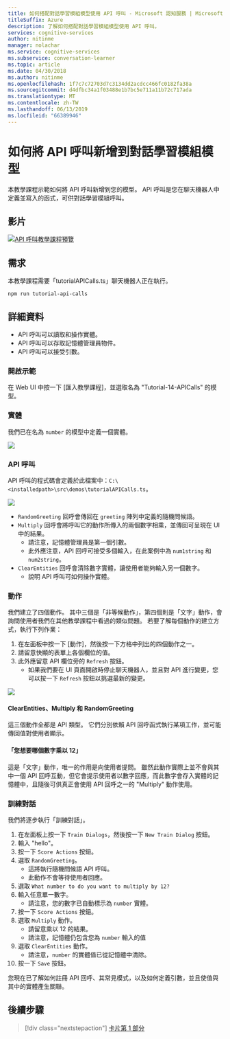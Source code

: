 ```yaml
---
title: 如何搭配對話學習模組模型使用 API 呼叫 - Microsoft 認知服務 | Microsoft Docs
titleSuffix: Azure
description: 了解如何搭配對話學習模組模型使用 API 呼叫。
services: cognitive-services
author: nitinme
manager: nolachar
ms.service: cognitive-services
ms.subservice: conversation-learner
ms.topic: article
ms.date: 04/30/2018
ms.author: nitinme
ms.openlocfilehash: 1f7c7c72703d7c3134dd2acdcc466fc0182fa38a
ms.sourcegitcommit: d4dfbc34a1f03488e1b7bc5e711a11b72c717ada
ms.translationtype: MT
ms.contentlocale: zh-TW
ms.lasthandoff: 06/13/2019
ms.locfileid: "66389946"
---
```

# <a name="how-to-add-api-calls-to-a-conversation-learner-model"></a>如何將 API 呼叫新增到對話學習模組模型

本教學課程示範如何將 API 呼叫新增到您的模型。 API 呼叫是您在聊天機器人中定義並寫入的函式，可供對話學習模組呼叫。

## <a name="video"></a>影片

[![API 呼叫教學課程預覽](https://aka.ms/cl_Tutorial_v3_APICalls_Preview)](https://aka.ms/cl_Tutorial_v3_APICalls)

## <a name="requirements"></a>需求
本教學課程需要「tutorialAPICalls.ts」聊天機器人正在執行。

    npm run tutorial-api-calls

## <a name="details"></a>詳細資料

- API 呼叫可以讀取和操作實體。
- API 呼叫可以存取記憶體管理員物件。
- API 呼叫可以接受引數。

### <a name="open-the-demo"></a>開啟示範

在 Web UI 中按一下 [匯入教學課程]，並選取名為 "Tutorial-14-APICalls" 的模型。

### <a name="entities"></a>實體

我們已在名為 `number` 的模型中定義一個實體。

![](../media/tutorial12_entities.PNG)

### <a name="api-calls"></a>API 呼叫
API 呼叫的程式碼會定義於此檔案中：`C:\<installedpath>\src\demos\tutorialAPICalls.ts`。

![](../media/tutorial12_apicalls.PNG)

- `RandomGreeting` 回呼會傳回在 `greeting` 陣列中定義的隨機問候語。
- `Multiply` 回呼會將呼叫它的動作所傳入的兩個數字相乘，並傳回可呈現在 UI 中的結果。
    - 請注意，記憶體管理員是第一個引數。 
    - 此外應注意，API 回呼可接受多個輸入，在此案例中為 `num1string` 和 `num2string`。
- `ClearEntities` 回呼會清除數字實體，讓使用者能夠輸入另一個數字。 
    - 說明 API 呼叫可如何操作實體。

### <a name="actions"></a>動作
我們建立了四個動作。 其中三個是「非等候動作」，第四個則是「文字」動作，會詢問使用者我們在其他教學課程中看過的類似問題。 若要了解每個動作的建立方式，執行下列作業：
1. 在左面板中按一下 [動作]，然後按一下方格中列出的四個動作之一。
2. 請留意快顯的表單上各個欄位的值。
3. 此外應留意 API 欄位旁的 `Refresh` 按鈕。
    - 如果我們要在 UI 頁面開啟時停止聊天機器人，並且對 API 進行變更，您可以按一下 `Refresh` 按鈕以挑選最新的變更。

![](../media/tutorial12_actions.PNG)

#### <a name="clearentities-multiply-and-randomgreeting"></a>ClearEntities、Multiply 和 RandomGreeting
這三個動作全都是 API 類型。 它們分別依賴 API 回呼函式執行某項工作，並可能傳回值對使用者顯示。

#### <a name="what-number-do-you-want-to-multiply-by-12"></a>「您想要哪個數字乘以 12」
這是「文字」動作，唯一的作用是向使用者提問。 雖然此動作實際上並不會與其中一個 API 回呼互動，但它會提示使用者以數字回應，而此數字會存入實體的記憶體中，且隨後可供真正會使用 API 回呼之一的 "Multiply" 動作使用。


### <a name="train-dialog"></a>訓練對話

我們將逐步執行「訓練對話」。

1. 在左面板上按一下 `Train Dialogs`，然後按一下 `New Train Dialog` 按鈕。
2. 輸入 "hello"。
3. 按一下 `Score Actions` 按鈕。
4. 選取 `RandomGreeting`。 
    - 這將執行隨機問候語 API 呼叫。
    - 此動作不會等待使用者回應。
5. 選取 `What number to do you want to multiply by 12?`
6. 輸入任意單一數字。
    - 請注意，您的數字已自動標示為 `number` 實體。
7. 按一下 `Score Actions` 按鈕。
8. 選取 `Multiply` 動作。
    - 請留意乘以 12 的結果。
    - 請注意，記憶體仍包含您為 `number` 輸入的值
9. 選取 `ClearEntities` 動作。
    - 請注意，`number` 的實體值已從記憶體中清除。
10. 按一下 `Save` 按鈕。

您現在已了解如何註冊 API 回呼、其常見模式，以及如何定義引數，並且使值與其中的實體產生關聯。

## <a name="next-steps"></a>後續步驟

> [!div class="nextstepaction"]
> [卡片第 1 部分](./15-cards.md)
